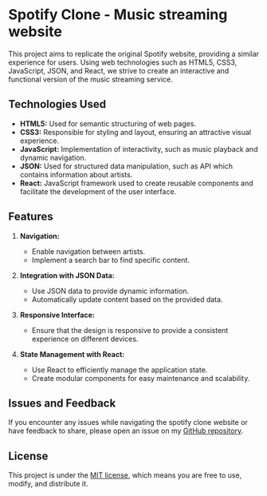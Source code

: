 # Spotify Clone -  Music streaming website

This project aims to replicate the original Spotify website, providing a similar experience for users. Using web technologies such as HTML5, CSS3, JavaScript, JSON, and React, we strive to create an interactive and functional version of the music streaming service.

## Technologies Used

- **HTML5:** Used for semantic structuring of web pages.
- **CSS3:** Responsible for styling and layout, ensuring an attractive visual experience.
- **JavaScript:** Implementation of interactivity, such as music playback and dynamic navigation.
- **JSON:** Used for structured data manipulation, such as API which contains information about artists.
- **React:** JavaScript framework used to create reusable components and facilitate the development of the user interface.

## Features

1. **Navigation:**
   - Enable navigation between artists.
   - Implement a search bar to find specific content.

2. **Integration with JSON Data:**
   - Use JSON data to provide dynamic information.
   - Automatically update content based on the provided data.

3. **Responsive Interface:**
   - Ensure that the design is responsive to provide a consistent experience on different devices.

4. **State Management with React:**
   - Use React to efficiently manage the application state.
   - Create modular components for easy maintenance and scalability.

## Issues and Feedback

If you encounter any issues while navigating the spotify clone website or have feedback to share, please open an issue on my [GitHub repository](https://github.com/theuusc/Spotify-Clone/issues).

## License

This project is under the [MIT license](LICENSE), which means you are free to use, modify, and distribute it.
